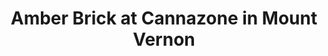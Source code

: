 ---
title: "Amber Brick at Cannazone in Mount Vernon"
layout: picture
picture: "/assets/camera-roll/2018/2018-03-23-amber-brick-at-cannazone/20180323_230926069_iOS.jpg"
thumbnail: "/assets/camera-roll/2018/2018-03-23-amber-brick-at-cannazone/20180323_230926069_iOS-thumbnail.jpg"
tags:
  - Amber Brick
  - Cannabis
  - Mount Vernon
  - Photograph
  - Leaf  
  - Sticker
  - Window
---